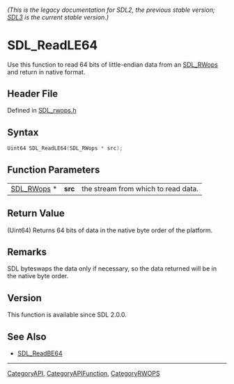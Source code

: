 ###### (This is the legacy documentation for SDL2, the previous stable version; [SDL3](https://wiki.libsdl.org/SDL3/) is the current stable version.)
# SDL_ReadLE64

Use this function to read 64 bits of little-endian data from an [SDL_RWops](SDL_RWops) and return in native format.

## Header File

Defined in [SDL_rwops.h](https://github.com/libsdl-org/SDL/blob/SDL2/include/SDL_rwops.h)

## Syntax

```c
Uint64 SDL_ReadLE64(SDL_RWops * src);
```

## Function Parameters

|                          |         |                                     |
| ------------------------ | ------- | ----------------------------------- |
| [SDL_RWops](SDL_RWops) * | **src** | the stream from which to read data. |

## Return Value

(Uint64) Returns 64 bits of data in the native byte order of the platform.

## Remarks

SDL byteswaps the data only if necessary, so the data returned will be in
the native byte order.

## Version

This function is available since SDL 2.0.0.

## See Also

- [SDL_ReadBE64](SDL_ReadBE64)

----
[CategoryAPI](CategoryAPI), [CategoryAPIFunction](CategoryAPIFunction), [CategoryRWOPS](CategoryRWOPS)

